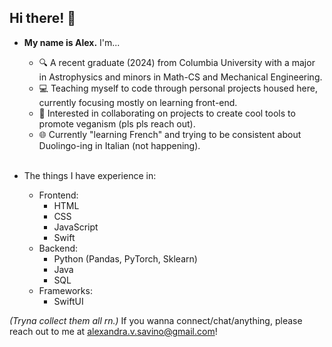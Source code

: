 ## Hi there! 👋


- **My name is Alex.** I'm...
    - 🔍 A recent graduate (2024) from Columbia University with a major in Astrophysics and minors in Math-CS and Mechanical Engineering.
    - 💻 Teaching myself to code through personal projects housed here, currently focusing mostly on learning front-end.
    - 🌱 Interested in collaborating on projects to create cool tools to promote veganism (pls pls reach out).
    - 🌐 Currently "learning French" and trying to be consistent about Duolingo-ing in Italian (not happening).
<br></br>

- The things I have experience in:
    - Frontend:
        - HTML
        - CSS
        - JavaScript
        - Swift
    - Backend:
        - Python (Pandas, PyTorch, Sklearn)
        - Java
        - SQL
    - Frameworks:
        - SwiftUI


_(Tryna collect them all rn.)_
If you wanna connect/chat/anything, please reach out to me at alexandra.v.savino@gmail.com!


<!--
**alexsavino/alexsavino** is a ✨ _special_ ✨ repository because its `README.md` (this file) appears on your GitHub profile.
